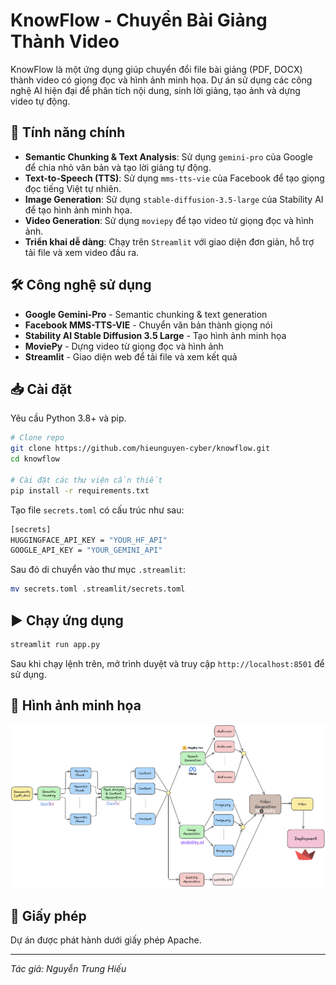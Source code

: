 # KnowFlow - Chuyển Bài Giảng Thành Video

KnowFlow là một ứng dụng giúp chuyển đổi file bài giảng (PDF, DOCX) thành video có giọng đọc và hình ảnh minh họa. Dự án sử dụng các công nghệ AI hiện đại để phân tích nội dung, sinh lời giảng, tạo ảnh và dựng video tự động.

## 🚀 Tính năng chính
- **Semantic Chunking & Text Analysis**: Sử dụng `gemini-pro` của Google để chia nhỏ văn bản và tạo lời giảng tự động.
- **Text-to-Speech (TTS)**: Sử dụng `mms-tts-vie` của Facebook để tạo giọng đọc tiếng Việt tự nhiên.
- **Image Generation**: Sử dụng `stable-diffusion-3.5-large` của Stability AI để tạo hình ảnh minh họa.
- **Video Generation**: Sử dụng `moviepy` để tạo video từ giọng đọc và hình ảnh.
- **Triển khai dễ dàng**: Chạy trên `Streamlit` với giao diện đơn giản, hỗ trợ tải file và xem video đầu ra.

## 🛠️ Công nghệ sử dụng
- **Google Gemini-Pro** - Semantic chunking & text generation
- **Facebook MMS-TTS-VIE** - Chuyển văn bản thành giọng nói
- **Stability AI Stable Diffusion 3.5 Large** - Tạo hình ảnh minh họa
- **MoviePy** - Dựng video từ giọng đọc và hình ảnh
- **Streamlit** - Giao diện web để tải file và xem kết quả

## 📥 Cài đặt
Yêu cầu Python 3.8+ và pip.

```bash
# Clone repo
git clone https://github.com/hieunguyen-cyber/knowflow.git
cd knowflow

# Cài đặt các thư viện cần thiết
pip install -r requirements.txt
```
Tạo file `secrets.toml` có cấu trúc như sau:
```bash
[secrets]
HUGGINGFACE_API_KEY = "YOUR_HF_API"
GOOGLE_API_KEY = "YOUR_GEMINI_API"
```
Sau đó di chuyển vào thư mục `.streamlit`:
```bash
mv secrets.toml .streamlit/secrets.toml
```
## ▶️ Chạy ứng dụng
```bash
streamlit run app.py
```
Sau khi chạy lệnh trên, mở trình duyệt và truy cập `http://localhost:8501` để sử dụng.

## 📸 Hình ảnh minh họa
![Demo KnowFlow](data/pipeline.png)

## 📜 Giấy phép
Dự án được phát hành dưới giấy phép Apache.

---
_Tác giả: Nguyễn Trung Hiếu_
